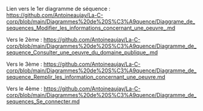 Lien vers le 1er diagramme de séquence : 
https://github.com/Antoineaujay/La-C-corp/blob/main/Diagrammes%20de%20S%C3%A9quence/Diaggrame_de_sequences_Modifier_les_informations_concernant_une_oeuvre_.md

Vers le 2ème :
https://github.com/Antoineaujay/La-C-corp/blob/main/Diagrammes%20de%20S%C3%A9quence/Diagramme_de_sequence_Consulter_une_oeuvre_du_domaine_publique_.md

Vers le 3ème : 
https://github.com/Antoineaujay/La-C-corp/blob/main/Diagrammes%20de%20S%C3%A9quence/Diagramme_de_sequence_Remplir_les_information_concernant_une_oeuvre.md

Vers le 4ème :
https://github.com/Antoineaujay/La-C-corp/blob/main/Diagrammes%20de%20S%C3%A9quence/Diagramme_de_sequences_Se_connecter.md

